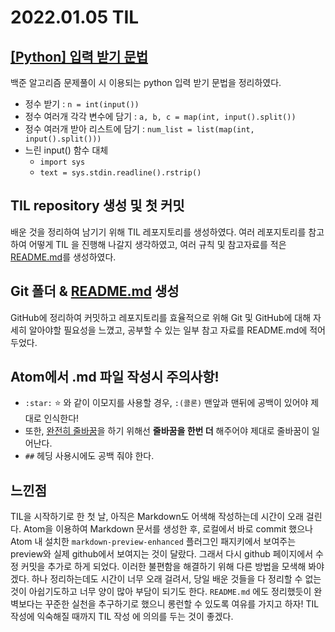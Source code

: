 # 2022.01.05 TIL

## [[Python] 입력 받기 문법](https://github.com/briso05/TIL/blob/5ee6d987e49f8dbb9ca79342e7be65e2bd4a85a1/Python/%EC%9E%85%EB%A0%A5%20%EC%9C%84%ED%95%9C%20%EB%AC%B8%EB%B2%95.md)
백준 알고리즘 문제풀이 시 이용되는 python 입력 받기 문법을 정리하였다.
- 정수 받기 : `n = int(input())`
- 정수 여러개 각각 변수에 담기 : `a, b, c = map(int, input().split())`
- 정수 여러개 받아 리스트에 담기 : `num_list = list(map(int, input().split()))`
- 느린 input() 함수 대체
  - `import sys`
  - `text = sys.stdin.readline().rstrip()` 

## TIL repository 생성 및 첫 커밋
배운 것을 정리하여 남기기 위해 TIL 레포지토리를 생성하였다. 여러 레포지토리를 참고하여 어떻게 TIL 을 진행해 나갈지 생각하였고, 여러 규칙 및 참고자료를 적은 [README.md](https://github.com/briso05/TIL/blob/5ea557d91dfd9caf4d595dc1c956092ca6e02a87/README.md)를 생성하였다.

## Git 폴더 & [README.md](https://github.com/briso05/TIL/blob/5ea557d91dfd9caf4d595dc1c956092ca6e02a87/Git/README.md) 생성
GitHub에 정리하여 커밋하고 레포지토리를 효율적으로 위해 Git 및 GitHub에 대해 자세히 알아야할 필요성을 느꼈고, 공부할 수 있는 일부 참고 자료를 README.md에 적어두었다.

## Atom에서 .md 파일 작성시 주의사항!
- `:star:` :star: 와 같이 이모지를 사용할 경우, `:(콜론)` 맨앞과 맨뒤에 공백이 있어야 제대로 인식한다!
- 또한, <u>완전히 줄바꿈</u>을 하기 위해선 __줄바꿈을 한번 더__ 해주어야 제대로 줄바꿈이 일어난다.
- `##` 헤딩 사용시에도 공백 줘야 한다.


## 느낀점
TIL을 시작하기로 한 첫 날, 아직은 Markdown도 어색해 작성하는데 시간이 오래 걸린다. Atom을 이용하여 Markdown 문서를 생성한 후, 로컬에서 바로 commit 했으나 Atom 내 설치한 `markdown-preview-enhanced` 플러그인 패지키에서 보여주는 preview와 실제 github에서 보여지는 것이 달랐다. 그래서 다시 github 페이지에서 수정 커밋을 추가로 하게 되었다. 이러한 불편함을 해결하기 위해 다른 방법을 모색해 봐야겠다. 
하나 정리하는데도 시간이 너무 오래 걸려서, 당일 배운 것들을 다 정리할 수 없는 것이 아쉽기도하고 너무 양이 많아 부담이 되기도 한다. `README.md` 에도 정리했듯이 완벽보다는 꾸준한 실천을 추구하기로 했으니 롱런할 수 있도록 여유를 가지고 하자! TIL 작성에 익숙해질 때까지 TIL 작성 에 의의를 두는 것이 좋겠다.
